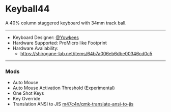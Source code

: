 # Keyball44

A 40% column staggered keyboard with 34mm track ball.

---

* Keyboard Designer: [@Yowkees](https://twitter.com/Yowkees)
* Hardware Supported: ProMicro like Footprint
* Hardware Availability:
    * <https://shirogane-lab.net/items/64b7a006eb6dbe00346cd0c5>

---

### Mods

* Auto Mouse
* Auto Mouse Activation Threshold (Experimental)
* One Shot Keys
* Key Override
* Translation ANSI to JIS [m47c4n/qmk-translate-ansi-to-jis](https://github.com/m47ch4n/qmk-translate-ansi-to-jis/tree/main?tab=readme-ov-file)
